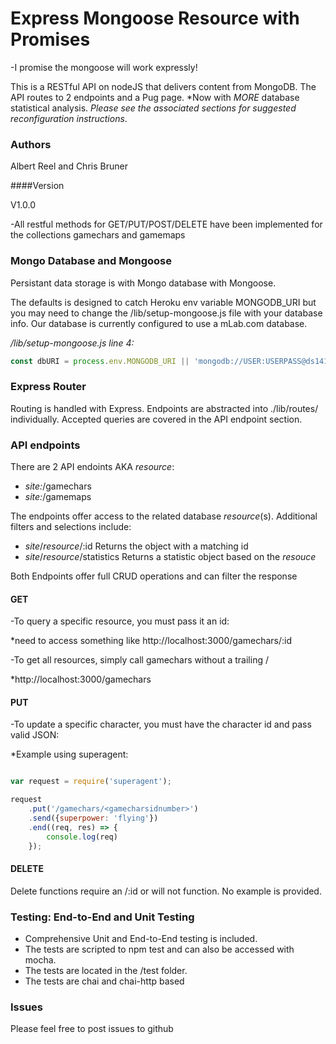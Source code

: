 # Express Mongoose Resource with Promises

-I promise the mongoose will work expressly!

This is a RESTful API on nodeJS that delivers content from MongoDB. The API routes to 2 endpoints and a Pug page. *Now with *MORE* database statistical analysis.  _Please see the associated sections for suggested reconfiguration instructions_.


### Authors

Albert Reel and Chris Bruner

####Version

V1.0.0

-All restful methods for GET/PUT/POST/DELETE have been implemented for the collections gamechars and gamemaps


### Mongo Database and Mongoose

Persistant data storage is with Mongo database with Mongoose. 

The defaults is designed to catch Heroku env variable MONGODB_URI but you may need to change the /lib/setup-mongoose.js file with your database info. Our database is currently configured to use a mLab.com database.

_/lib/setup-mongoose.js line 4:_
``` Javascript
const dbURI = process.env.MONGODB_URI || 'mongodb://USER:USERPASS@ds141937.mlab.com:41937/gamechars' || 'mongodb://localhost/gamechars'; pizza
```


### Express Router

Routing is handled with Express. Endpoints are abstracted into ./lib/routes/ individually. Accepted queries are covered in the API endpoint section.


### API endpoints

There are 2 API endoints AKA _resource_:
* _site:_/gamechars 
* _site:_/gamemaps

The endpoints offer access to the related database _resource_(s). Additional filters and selections include:

* _site_/_resource_/:id  Returns the object with a matching id
* _site_/_resource_/statistics Returns a statistic object based on the _resouce_

Both Endpoints offer full CRUD operations and can filter the response 


#### GET

-To query a specific resource, you must pass it an id:

*need to access something like http://localhost:3000/gamechars/:id

-To get all resources, simply call gamechars without a trailing /

*http://localhost:3000/gamechars


#### PUT

-To update a specific character, you must have the character id and pass valid JSON:

*Example using superagent:

```javascript

var request = require('superagent');

request
    .put('/gamechars/<gamecharsidnumber>')
    .send({superpower: 'flying'})
    .end((req, res) => {
        console.log(req)
    });
```


#### DELETE

Delete functions require an /:id or will not function. No example is provided. 


### Testing: End-to-End and Unit Testing

* Comprehensive Unit and End-to-End testing is included. 
* The tests are scripted to npm test and can also be accessed with mocha.
* The tests are located in the /test folder.
* The tests are chai and chai-http based


### Issues

Please feel free to post issues to github